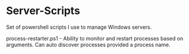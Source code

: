 # Server-Scripts

Set of powershell scripts I use to manage Windows servers.

process-restarter.ps1 - Ability to monitor and restart processes based on arguments. Can auto discover processes provided a process name.
